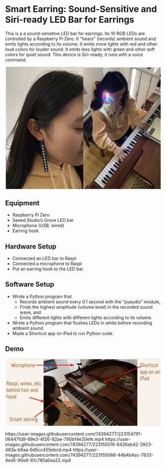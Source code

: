 # Smart Earring: Sound-Sensitive and Siri-ready LED Bar for Earrings

This is a a sound-sensitive LED bar for earrings. Its 10 RGB LEDs are controlled by a Raspberry Pi Zero. It "hears” (records) ambient sound and emits lights according to its volume. It emits more lights with red and other loud colors for louder sound. It emits less lights with green and other soft colors for quiet sound. This device is Siri-ready; it runs with a voice command.

<p align="center">
  <img src="images/earring.jpg" width=250><img src="images/earring2.jpg" width=250>
</p>

## Equipment
- Raspberry Pi Zero
- Seeed Studio’s Grove LED bar
- Microphone (USB, wired)
- Earring hook

## Hardware Setup

- Connected an LED bar to Raspi
- Connected a microphone to Raspi
- Put an earring hook to the LED bar.

## Software Setup

- Wrote a Python program that 
  - Records ambient sound every 0.1 second with the “pyaudio” module,
  - Finds the highest amplitude (volume level) in the recorded sound wave, and 
  - Emits different lights with different lights according to its volume. 
- Wrote a Python program that flushes LEDs in white before recording ambient sound. 
- Made a Shortcut app on iPad to run Python code.

## Demo

<p align="center">
  <img src="images/earring3.jpg" width="500">
</p>
  https://user-images.githubusercontent.com/74394277/223154791-06447fd9-69e3-4f26-82ae-790b14e20efe.mp4
  https://user-images.githubusercontent.com/74394277/223155018-8426eb42-3923-483a-b8aa-6d5cc455ebcd.mp4
  https://user-images.githubusercontent.com/74394277/223155088-44b4b4ac-7833-4ed5-90e6-81c780a0aa22.mp4



